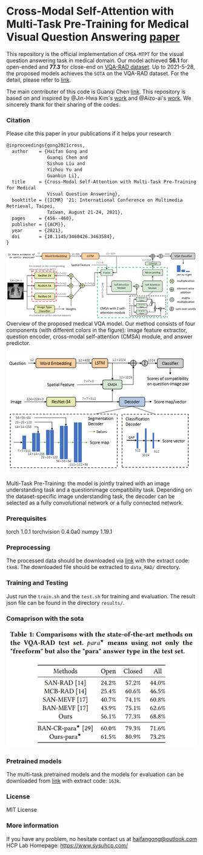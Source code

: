 # Cross-Modal Self-Attention with Multi-Task Pre-Training for Medical Visual Question Answering [paper](https://www.researchgate.net/publication/351229736_Cross-Modal_Self-Attention_with_Multi-Task_Pre-Training_for_Medical_Visual_Question_Answering#fullTextFileContent)

This repository is the official implementation of `CMSA-MTPT` for the visual question answering task in medical domain. Our model achieved **56.1** for open-ended and **77.3** for close-end on [VQA-RAD dataset](https://www.nature.com/articles/sdata2018251#data-citations). Up to 2021-5-28, the proposed models achieves the `SOTA` on the VQA-RAD dataset. For the detail, please refer to [link](https://www.researchgate.net/publication/351229736_Cross-Modal_Self-Attention_with_Multi-Task_Pre-Training_for_Medical_Visual_Question_Answering#fullTextFileContent).

The main contributer of this code is Guanqi Chen [link](https://github.com/chenguanqi). This repository is based on and inspired by @Jin-Hwa Kim's [work](https://github.com/jnhwkim/ban-vqa) and @Aizo-ai's [work](https://github.com/aioz-ai/MICCAI19-MedVQA). We sincerely thank for their sharing of the codes.


### Citation

Please cite this paper in your publications if it helps your research

```
@inproceedings{gong2021cross,
  author    = {Haifan Gong and
               Guanqi Chen and
               Sishuo Liu and
               Yizhou Yu and
               Guanbin Li},
  title     = {Cross-Modal Self-Attention with Multi-Task Pre-Training for Medical
               Visual Question Answering},
  booktitle = {{ICMR} '21: International Conference on Multimedia Retrieval, Taipei,
               Taiwan, August 21-24, 2021},
  pages     = {456--460},
  publisher = {{ACM}},
  year      = {2021},
  doi       = {10.1145/3460426.3463584},
}
```
![Overview of cmsa-mtpt framework](overview.png)
Overview of the proposed medical VQA model. Our method consists of four components (with different colors in the figure): image feature extractor, question encoder, cross-modal self-attention (CMSA) module, and answer predictor.

![A novel multi-task pre-training framework](mtpt.png)

Multi-Task Pre-Training: the model is jointly trained with an image understanding task and a questionimage compatibility task. Depending on the dataset-specific image understanding task, the decoder can be selected as a fully convolutional network or a fully connected network.

### Prerequisites
torch                       1.0.1
torchvision                 0.4.0a0
numpy                       1.19.1

### Preprocessing

The processed data should be downloaded via [link](https://pan.baidu.com/s/1MR81OMZLLIFHLyUcgiSbpA) with the extract code: `tkm8`. The downloaded file should be extracted to `data_RAD/` directory.

### Training and Testing
Just run the `train.sh` and the `test.sh` for training and evaluation.
The result json file can be found in the directory `results/`.

### Comaprison with the sota
![A novel multi-task pre-training framework](comparison_sota.png)

### Pretrained models
The multi-task pretrained models and the models for evaluation can be downloaded from [link](https://pan.baidu.com/s/1VQCAVADmrzEeRnW8GzsMfA) with extract code: `163k`. 

### License
MIT License

### More information
If you have any problem, no hesitate contact us at haifangong@outlook.com
HCP Lab Homepage: https://www.sysuhcp.com/
